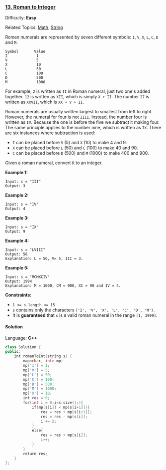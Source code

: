 ### [13\. Roman to Integer](https://leetcode.com/problems/roman-to-integer/)

Difficulty: **Easy**

Related Topics: [Math](https://leetcode.com/tag/math/), [String](https://leetcode.com/tag/string/)

Roman numerals are represented by seven different symbols: `I`, `V`, `X`, `L`, `C`, `D` and `M`.

```
Symbol       Value
I             1
V             5
X             10
L             50
C             100
D             500
M             1000
```

For example, `2` is written as `II` in Roman numeral, just two one's added together. `12` is written as `XII`, which is simply `X + II`. The number `27` is written as `XXVII`, which is `XX + V + II`.

Roman numerals are usually written largest to smallest from left to right. However, the numeral for four is not `IIII`. Instead, the number four is written as `IV`. Because the one is before the five we subtract it making four. The same principle applies to the number nine, which is written as `IX`. There are six instances where subtraction is used:

- `I` can be placed before `V` (5) and `X` (10) to make 4 and 9.
- `X` can be placed before `L` (50) and `C` (100) to make 40 and 90.
- `C` can be placed before `D` (500) and `M` (1000) to make 400 and 900.

Given a roman numeral, convert it to an integer.

**Example 1:**

```
Input: s = "III"
Output: 3
```

**Example 2:**

```
Input: s = "IV"
Output: 4
```

**Example 3:**

```
Input: s = "IX"
Output: 9
```

**Example 4:**

```
Input: s = "LVIII"
Output: 58
Explanation: L = 50, V= 5, III = 3.
```

**Example 5:**

```
Input: s = "MCMXCIV"
Output: 1994
Explanation: M = 1000, CM = 900, XC = 90 and IV = 4.
```

**Constraints:**

- `1 <= s.length <= 15`
- `s` contains only the characters `('I', 'V', 'X', 'L', 'C', 'D', 'M')`.
- It is **guaranteed** that `s` is a valid roman numeral in the range `[1, 3999]`.

#### Solution

Language: **C++**

```c++
class Solution {
public:
    int romanToInt(string s) {
        map<char, int> mp;
        mp['I'] = 1;
        mp['V'] = 5;
        mp['L'] = 50;
        mp['C'] = 100;
        mp['D'] = 500;
        mp['M'] = 1000;
        mp['X'] = 10;
        int res = 0;
        for(int i = 0;i<s.size();){
            if(mp[s[i]] < mp[s[i+1]]){
                res = res + mp[s[i+1]];
                res = res - mp[s[i]];
                i += 2;
            }
            else{
                res = res + mp[s[i]];
                i++;
            }
        }
        return res;
    }
};
```
